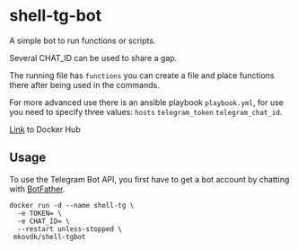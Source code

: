 # shell-tg-bot
A simple bot to run functions or scripts.

Several CHAT_ID can be used to share a gap.

The running file has `functions` you can create a file and place  functions there after being used in the commands.

For more advanced use there is an ansible playbook `playbook.yml`, for use you need to specify three values: `hosts` `telegram_token` `telegram_chat_id`.

[Link](https://hub.docker.com/r/mkovdk/shell-tgbot) to Docker Hub

## Usage

To use the Telegram Bot API, you first have to get a bot account by chatting with [BotFather](https://core.telegram.org/bots#6-botfather).
```
docker run -d --name shell-tg \
  -e TOKEN= \
  -e CHAT_ID= \
  --restart unless-stopped \
 mkovdk/shell-tgbot

